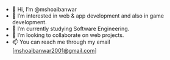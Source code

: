 - 👋 Hi, I’m @mshoaibanwar
- 👀 I’m interested in web & app development and also in game development.
- 🌱 I’m currently studying Software Engineering.
- 💞️ I’m looking to collaborate on web projects.
- 📫 You can reach me through my email [mshoaibanwar2001@gmail.com]

<!---
mshoaibanwar/mshoaibanwar is a ✨ special ✨ repository because its `README.md` (this file) appears on your GitHub profile.
You can click the Preview link to take a look at your changes.
--->

